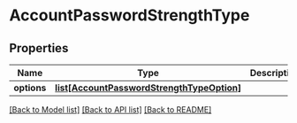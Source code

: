 # AccountPasswordStrengthType

## Properties
Name | Type | Description | Notes
------------ | ------------- | ------------- | -------------
**options** | [**list[AccountPasswordStrengthTypeOption]**](AccountPasswordStrengthTypeOption.md) |  | [optional] 

[[Back to Model list]](../README.md#documentation-for-models) [[Back to API list]](../README.md#documentation-for-api-endpoints) [[Back to README]](../README.md)


